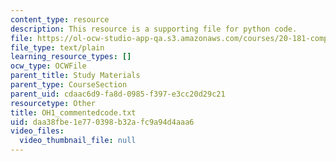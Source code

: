 ```yaml
---
content_type: resource
description: This resource is a supporting file for python code.
file: https://ol-ocw-studio-app-qa.s3.amazonaws.com/courses/20-181-computation-for-biological-engineers-fall-2006/daa38fbe1e770398b32afc9a94d4aaa6_OH1_commentedcode.txt
file_type: text/plain
learning_resource_types: []
ocw_type: OCWFile
parent_title: Study Materials
parent_type: CourseSection
parent_uid: cdaac6d9-fa8d-0985-f397-e3cc20d29c21
resourcetype: Other
title: OH1_commentedcode.txt
uid: daa38fbe-1e77-0398-b32a-fc9a94d4aaa6
video_files:
  video_thumbnail_file: null
---
```

